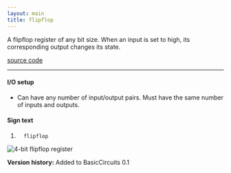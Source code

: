 ```yaml
---
layout: main
title: flipflop
---
```


A flipflop register of any bit size. When an input is set to high, its corresponding output changes its state.

[source code](https://github.com/eisental/BasicCircuits/blob/master/src/main/java/org/tal/basiccircuits/flipflop.java)

* * *

#### I/O setup 
* Can have any number of input/output pairs. Must have the same number of inputs and outputs.

#### Sign text
1. `   flipflop   `

![4-bit flipflop register](/RedstoneChips/images/flipflop.png "4-bit flipflop register")

__Version history:__ Added to BasicCircuits 0.1